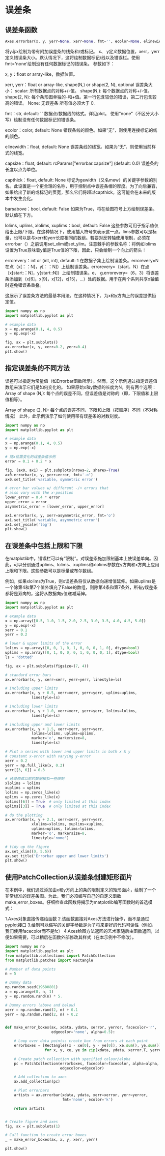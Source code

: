 # 误差条

## 误差条函数

```python
Axes.errorbar(x, y, yerr=None, xerr=None, fmt='', ecolor=None, elinewidth=None, capsize=None, barsabove=False, lolims=False, uplims=False, xlolims=False, xuplims=False, errorevery=1, capthick=None, *, data=None, **kwargs)
```

将y与x绘制为带有附加误差条的线条和/或标记。
x、 y定义数据位置，xerr，yerr定义错误条大小。默认情况下，这将绘制数据标记/线以及错误栏。使用fmt='none'绘制没有任何数据标记的错误条。
参数如下：

x, y：float or array-like，数据位置。

xerr, yerr：float or array-like, shape(N,) or shape(2, N), optional
误差条大小：
scalar: 所有数据点的对称+/-值。
shape(N,): 每个数据点的对称+/-值。
shape(2, N): 每个条形图单独的-和+值。第一行包含较低的错误，第二行包含较高的错误。
None: 无误差条
所有值必须大于 0.

fmt：str, default: ''
数据点/数据线的格式。详见plot。
使用“none”（不区分大小写）绘制没有任何数据标记的错误条。

ecolor：color, default: None
错误条线的颜色。如果“无”，则使用连接标记的线的颜色。

elinewidth：float, default: None
误差条线的线宽。如果为“无”，则使用当前样式的线宽。

capsize：float, default: rcParams["errorbar.capsize"] (default: 0.0)
误差条的长度以点为单位。

capthick：float, default: None
标记为gewidth（又名mew）的关键字参数的别名。此设置是一个更合理的名称，用于控制点中误差条帽的厚度。为了向后兼容，如果给出了新的或标记的页宽，那么它们将超过capthick。这可能会在未来的版本中发生变化。

barsabove：bool, default: False
如果为True，将在绘图符号上方绘制误差条。默认值在下方。

lolims, uplims, xlolims, xuplims：bool, default: False
这些参数可用于指示值仅给出上限/下限。在这种情况下，使用插入符号来表示这一点。lims参数可以是标量，也可以是与xerr和yerr长度相同的数组。若要对反转轴使用限制，必须在errorbar（）之前调用set_xlim或set_ylim。注意棘手的参数名称：将例如lolims设置为True意味着y值是True值的下限，因此，只会绘制一个向上的箭头！

errorevery：int or (int, int), default: 1
在数据子集上绘制误差条。errorevery=N在点（x[：：N]，y[：：N]）上绘制误差条。errorevery=（start，N）在点（x[start:：N]，y[start::N]）上绘制错误条。e、 g.errorevery=（6，3）将误差条添加到（x[6]，x[9]，x[12]，x[15]，…）处的数据。用于在两个系列共享x轴值时避免错误条重叠。

这展示了误差条方法的最基本用法。在这种情况下，为x和y方向上的误差提供恒定值。


```python
import numpy as np
import matplotlib.pyplot as plt

# example data
x = np.arange(0.1, 4, 0.5)
y = np.exp(-x)

fig, ax = plt.subplots()
ax.errorbar(x, y, xerr=0.2, yerr=0.4)
plt.show()
```

## 指定误差条的不同方法

误差可以指定为常量值（如Errorbar函数所示）。然而，这个示例通过指定误差值数组来演示它们是如何变化的。
如果原始x和y数据的长度为N，则有两个选项：
Array of shape (N,):
每个点的误差不同，但误差值是对称的（即，下限值和上限值相等）。

Array of shape (2, N):
每个点的误差不同，下限和上限（按顺序）不同（不对称情况）
此外，此示例演示了如何使用带有误差条的对数刻度。


```python
import numpy as np
import matplotlib.pyplot as plt

# example data
x = np.arange(0.1, 4, 0.5)
y = np.exp(-x)

# 随x位置变化的误差条值示例
error = 0.1 + 0.2 * x

fig, (ax0, ax1) = plt.subplots(nrows=2, sharex=True)
ax0.errorbar(x, y, yerr=error, fmt='-o')
ax0.set_title('variable, symmetric error')

# error bar values w/ different -/+ errors that
# also vary with the x-position
lower_error = 0.4 * error
upper_error = error
asymmetric_error = [lower_error, upper_error]

ax1.errorbar(x, y, xerr=asymmetric_error, fmt='o')
ax1.set_title('variable, asymmetric error')
ax1.set_yscale('log')
plt.show()
```

## 在误差条中包括上限和下限

在matplotlib中，错误栏可以有“限制”。对误差条施加限制基本上使误差单向。因此，可以分别通过uplims、lolims、xuplims和xlolims参数在y方向和x方向上应用上限和下限。这些参数可以是标量或布尔数组。

例如，如果xlolims为True，则x误差条将仅从数据向递增值延伸。如果uplims是一个除第4和第7个值外填充了False的数组，则除第4条和第7条外，所有y误差条都将是双向的，这将从数据向y值递减延伸。


```python
import numpy as np
import matplotlib.pyplot as plt

# example data
x = np.array([0.5, 1.0, 1.5, 2.0, 2.5, 3.0, 3.5, 4.0, 4.5, 5.0])
y = np.exp(-x)
xerr = 0.1
yerr = 0.2

# lower & upper limits of the error
lolims = np.array([0, 0, 1, 0, 1, 0, 0, 0, 1, 0], dtype=bool)
uplims = np.array([0, 1, 0, 0, 0, 1, 0, 0, 0, 1], dtype=bool)
ls = 'dotted'

fig, ax = plt.subplots(figsize=(7, 4))

# standard error bars
ax.errorbar(x, y, xerr=xerr, yerr=yerr, linestyle=ls)

# including upper limits
ax.errorbar(x, y + 0.5, xerr=xerr, yerr=yerr, uplims=uplims,
            linestyle=ls)

# including lower limits
ax.errorbar(x, y + 1.0, xerr=xerr, yerr=yerr, lolims=lolims,
            linestyle=ls)

# including upper and lower limits
ax.errorbar(x, y + 1.5, xerr=xerr, yerr=yerr,
            lolims=lolims, uplims=uplims,
            marker='o', markersize=8,
            linestyle=ls)

# Plot a series with lower and upper limits in both x & y
# constant x-error with varying y-error
xerr = 0.2
yerr = np.full_like(x, 0.2)
yerr[[3, 6]] = 0.3

# 通过修改以前的数据模拟一些限制
xlolims = lolims
xuplims = uplims
lolims = np.zeros_like(x)
uplims = np.zeros_like(x)
lolims[[6]] = True  # only limited at this index
uplims[[3]] = True  # only limited at this index

# do the plotting
ax.errorbar(x, y + 2.1, xerr=xerr, yerr=yerr,
            xlolims=xlolims, xuplims=xuplims,
            uplims=uplims, lolims=lolims,
            marker='o', markersize=8,
            linestyle='none')

# tidy up the figure
ax.set_xlim((0, 5.5))
ax.set_title('Errorbar upper and lower limits')
plt.show()
```

## 使用PatchCollection从误差条创建矩形面片

在本例中，我们通过添加由x和y方向上的条的限制定义的矩形面片，绘制了一个非常标准的误差条图。为此，我们必须编写自己的自定义函数make_error_boxes。仔细检查此函数将揭示为matplotlib编写函数时的首选模式：

1.Axes对象直接传递给函数
2.该函数直接对Axes方法进行操作，而不是通过pyplot接口
3.绘制可以缩写的关键字参数是为了将来更好的代码可读性（例如，我们使用facecolor而不是fc）
4.Axes绘图方法返回的艺术家随后由函数返回，以便如果需要，可以稍后在函数外部修改其样式（在本示例中不修改）。


```python
import numpy as np
import matplotlib.pyplot as plt
from matplotlib.collections import PatchCollection
from matplotlib.patches import Rectangle

# Number of data points
n = 5

# Dummy data
np.random.seed(19680801)
x = np.arange(0, n, 1)
y = np.random.rand(n) * 5.

# Dummy errors (above and below)
xerr = np.random.rand(2, n) + 0.1
yerr = np.random.rand(2, n) + 0.2


def make_error_boxes(ax, xdata, ydata, xerror, yerror, facecolor='r',
                     edgecolor='none', alpha=0.5):

    # Loop over data points; create box from errors at each point
    errorboxes = [Rectangle((x - xe[0], y - ye[0]), xe.sum(), ye.sum())
                  for x, y, xe, ye in zip(xdata, ydata, xerror.T, yerror.T)]

    # Create patch collection with specified colour/alpha
    pc = PatchCollection(errorboxes, facecolor=facecolor, alpha=alpha,
                         edgecolor=edgecolor)

    # Add collection to axes
    ax.add_collection(pc)

    # Plot errorbars
    artists = ax.errorbar(xdata, ydata, xerr=xerror, yerr=yerror,
                          fmt='none', ecolor='k')

    return artists


# Create figure and axes
fig, ax = plt.subplots(1)

# Call function to create error boxes
_ = make_error_boxes(ax, x, y, xerr, yerr)

plt.show()
```


```python

```
